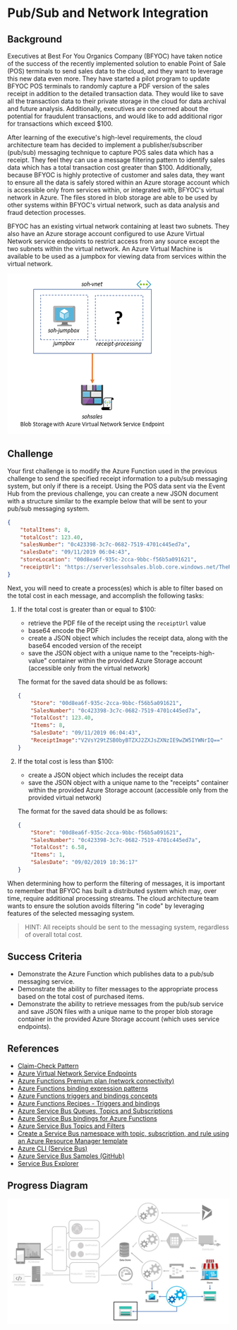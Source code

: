 # Pub/Sub and Network Integration

## Background

Executives at Best For You Organics Company (BFYOC) have taken notice of the success of the recently implemented solution to enable Point of Sale (POS) terminals to send sales data to the cloud, and they want to leverage this new data even more. They have started a pilot program to update BFYOC POS terminals to randomly capture a PDF version of the sales receipt in addition to the detailed transaction data.  They would like to save all the transaction data to their private storage in the cloud for data archival and future analysis.  Additionally, executives are concerned about the potential for fraudulent transactions, and would like to add additional rigor for transactions which exceed $100.

After learning of the executive's high-level requirements, the cloud architecture team has decided to implement a publisher/subscriber (pub/sub) messaging technique to capture POS sales data which has a receipt.  They feel they can use a message filtering pattern to identify sales data which has a total transaction cost greater than $100.  Additionally, because BFYOC is highly protective of customer and sales data, they want to ensure all the data is safely stored within an Azure storage account which is accessible only from services within, or integrated with, BFYOC's virtual network in Azure. The files stored in blob storage are able to be used by other systems within BFYOC's virtual network, such as data analysis and fraud detection processes.

BFYOC has an existing virtual network containing at least two subnets.  They also have an Azure storage account configured to use Azure Virtual Network service endpoints to restrict access from any source except the two subnets within the virtual network.  An Azure Virtual Machine is available to be used as a jumpbox for viewing data from services within the virtual network.

![Virtual Network with subnets and blob storage service endpoints](../../images/pubsub-and-vnet-integration-virtual-network-diagram.png)

## Challenge

Your first challenge is to modify the Azure Function used in the previous challenge to send the specified receipt information to a pub/sub messaging system, but only if there is a receipt.  Using the POS data sent via the Event Hub from the previous challenge, you can create a new JSON document with a structure similar to the example below that will be sent to your pub/sub messaging system.

```JSON
{
    "totalItems": 8,
    "totalCost": 123.40,
    "salesNumber": "0c423398-3c7c-0682-7519-4701c445ed7a",
    "salesDate": "09/11/2019 06:04:43",
    "storeLocation": "00d8ea6f-935c-2cca-9bbc-f56b5a091621",
    "receiptUrl": "https://serverlessohsales.blob.core.windows.net/TheReceipt.pdf"
}
```

Next, you will need to create a process(es) which is able to filter based on the total cost in each message, and accomplish the following tasks:

1. If the total cost is greater than or equal to $100:

    * retrieve the PDF file of the receipt using the ```receiptUrl``` value
    * base64 encode the PDF
    * create a JSON object which includes the receipt data, along with the base64 encoded version of the receipt
    * save the JSON object with a unique name to the "receipts-high-value" container within the provided Azure Storage account (accessible only from the virtual network)

    The format for the saved data should be as follows:

    ```JSON
    {
        "Store": "00d8ea6f-935c-2cca-9bbc-f56b5a091621",
        "SalesNumber": "0c423398-3c7c-0682-7519-4701c445ed7a",
        "TotalCost": 123.40,
        "Items": 8,
        "SalesDate": "09/11/2019 06:04:43",
        "ReceiptImage":"V2VsY29tZSB0byBTZXJ2ZXJsZXNzIE9wZW5IYWNrIQ=="
    }
    ```

2. If the total cost is less than $100:

    * create a JSON object which includes the receipt data
    * save the JSON object with a unique name to the "receipts" container within the provided Azure Storage account (accessible only from the provided virtual network)

    The format for the saved data should be as follows:

    ```JSON
    {
        "Store": "00d8ea6f-935c-2cca-9bbc-f56b5a091621",
        "SalesNumber": "0c423398-3c7c-0682-7519-4701c445ed7a",
        "TotalCost": 6.58,
        "Items": 1,
        "SalesDate": "09/02/2019 10:36:17"
    }
    ```

When determining how to perform the filtering of messages, it is important to remember that BFYOC has built a distributed system which may, over time, require additional processing streams.  The cloud architecture team wants to ensure the solution avoids filtering "in code" by leveraging features of the selected messaging system.

>HINT: All receipts should be sent to the messaging system, regardless of overall total cost.

## Success Criteria

* Demonstrate the Azure Function which publishes data to a pub/sub messaging service.
* Demonstrate the ability to filter messages to the appropriate process based on the total cost of purchased items.
* Demonstrate the ability to retrieve messages from the pub/sub service and save JSON files with a unique name to the proper blob storage container in the provided Azure Storage account (which uses service endpoints).

## References

* [Claim-Check Pattern](https://docs.microsoft.com/azure/architecture/patterns/claim-check)
* [Azure Virtual Network Service Endpoints](https://docs.microsoft.com/azure/virtual-network/virtual-network-service-endpoints-overview)
* [Azure Functions Premium plan (network connectivity)](https://docs.microsoft.com/azure/azure-functions/functions-premium-plan#private-network-connectivity)
* [Azure Functions binding expression patterns](https://docs.microsoft.com/azure/azure-functions/functions-bindings-expressions-patterns#create-guids)
* [Azure Functions triggers and bindings concepts](https://docs.microsoft.com/azure/azure-functions/functions-triggers-bindings)
* [Azure Functions Recipes - Triggers and bindings](https://docs.microsoft.com/sandbox/functions-recipes/triggers-bindings)
* [Azure Service Bus Queues, Topics and Subscriptions](https://docs.microsoft.com/azure/service-bus-messaging/service-bus-queues-topics-subscriptions)
* [Azure Service Bus bindings for Azure Functions](https://docs.microsoft.com/azure/azure-functions/functions-bindings-service-bus)
* [Azure Service Bus Topics and Filters](https://docs.microsoft.com/azure/service-bus-messaging/topic-filters)
* [Create a Service Bus namespace with topic, subscription, and rule using an Azure Resource Manager template](https://docs.microsoft.com/azure/service-bus-messaging/service-bus-resource-manager-namespace-topic-with-rule)
* [Azure CLI (Service Bus)](https://docs.microsoft.com/cli/azure/servicebus/topic/subscription/rule?view=azure-cli-latest
)
* [Azure Service Bus Samples (GitHub)](https://github.com/Azure/azure-service-bus/tree/master/samples)
* [Service Bus Explorer](https://github.com/paolosalvatori/ServiceBusExplorer)

## Progress Diagram

![Pub/Sub and VNet Integration Progress Diagram](../../images/pubsub-and-vnet-integration-progress-diagram.jpg)
